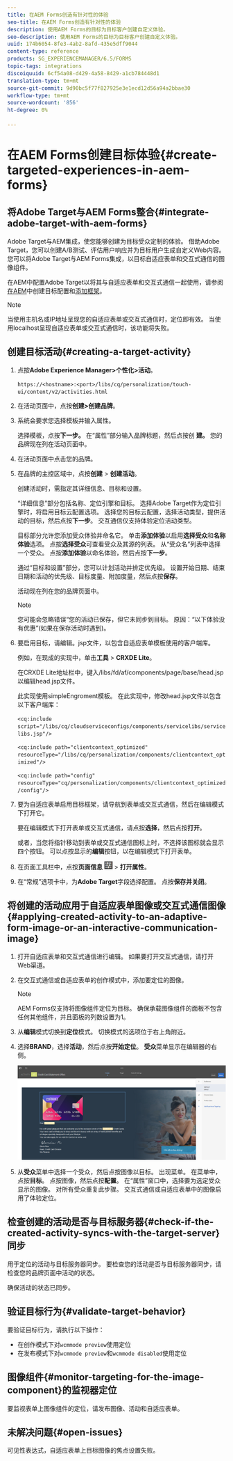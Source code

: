 ```yaml
---
title: 在AEM Forms创造有针对性的体验
seo-title: 在AEM Forms创造有针对性的体验
description: 使用AEM Forms的目标为目标客户创建自定义体验。
seo-description: 使用AEM Forms的目标为目标客户创建自定义体验。
uuid: 174b6054-8fe3-4ab2-8afd-435e5dff9044
content-type: reference
products: SG_EXPERIENCEMANAGER/6.5/FORMS
topic-tags: integrations
discoiquuid: 6cf54a08-d429-4a58-8429-a1cb784448d1
translation-type: tm+mt
source-git-commit: 9d90bc5f77f827925e3e1ecd12d56a94a2bbae30
workflow-type: tm+mt
source-wordcount: '856'
ht-degree: 0%

---
```



# 在AEM Forms创建目标体验{#create-targeted-experiences-in-aem-forms}

## 将Adobe Target与AEM Forms整合{#integrate-adobe-target-with-aem-forms}

Adobe Target与AEM集成，使您能够创建为目标受众定制的体验。 借助Adobe Target，您可以创建A/B测试、评估用户响应并为目标用户生成自定义Web内容。 您可以将Adobe Target与AEM Forms集成，以目标自适应表单和交互式通信的图像组件。

在AEM中配置Adobe Target以将其与自适应表单和交互式通信一起使用，请参阅[在AEM](/help/sites-administering/target.md)中创建目标配置和[添加框架](/help/sites-administering/target.md)。

>[!NOTE]
>
>当使用主机名或IP地址呈现您的自适应表单或交互式通信时，定位即有效。 当使用localhost呈现自适应表单或交互式通信时，该功能将失败。

## 创建目标活动{#creating-a-target-activity}

1. 点按&#x200B;**Adobe Experience Manager>个性化>活动**。

   `https://<hostname>:<port>/libs/cq/personalization/touch-ui/content/v2/activities.html`

1. 在活动页面中，点按&#x200B;**创建>创建品牌**。
1. 系统会要求您选择模板并输入属性。

   选择模板，点按&#x200B;**下一步。** 在“属性”部分输入品牌标题，然后点按创 **建。**
您的品牌现在列在活动页面中。

1. 在活动页面中点击您的品牌。
1. 在品牌的主控区域中，点按&#x200B;**创建** > **创建活动**。

   创建活动时，需指定其详细信息、目标和设置。

   “详细信息”部分包括名称、定位引擎和目标。 选择Adobe Target作为定位引擎时，将启用目标云配置选项。 选择您的目标云配置，选择活动类型，提供活动的目标，然后点按&#x200B;**下一步**。 交互通信仅支持体验定位活动类型。

   目标部分允许您添加受众体验并命名它。 单击&#x200B;**添加体验**&#x200B;以启用&#x200B;**选择受众**&#x200B;和&#x200B;**名称体验**&#x200B;选项。 点按&#x200B;**选择受众**&#x200B;可查看受众及其源的列表。 从“受众名”列表中选择一个受众。 点按&#x200B;**添加体验**&#x200B;以命名体验，然后点按&#x200B;**下一步**。

   通过“目标和设置”部分，您可以计划活动并排定优先级。 设置开始日期、结束日期和活动的优先级、目标度量、附加度量，然后点按&#x200B;**保存**。

   活动现在列在您的品牌页面中。

   >[!NOTE]
   >
   >您可能会忽略错误“您的活动已保存，但它未同步到目标。 原因：“以下体验没有优惠”(如果在保存活动时遇到)。

1. 要启用目标，请编辑。jsp文件，以包含自适应表单模板使用的客户端库。

   例如，在现成的实现中，单击&#x200B;**工具** > **CRXDE Lite**。

   在CRXDE Lite地址栏中，键入/libs/fd/af/components/page/base/head.jsp以编辑head.jsp文件。

   此实现使用simpleEngroment模板。 在此实现中，修改head.jsp文件以包含以下客户端库：

   `<cq:include script="/libs/cq/cloudserviceconfigs/components/servicelibs/servicelibs.jsp"/>`

   `<cq:include path="clientcontext_optimized" resourceType="/libs/cq/personalization/components/clientcontext_optimized"/>`

   `<cq:include path="config" resourceType="cq/personalization/components/clientcontext_optimized/config"/>`

1. 要为自适应表单启用目标框架，请导航到表单或交互式通信，然后在编辑模式下打开它。

   要在编辑模式下打开表单或交互式通信，请点按&#x200B;**选择**，然后点按&#x200B;**打开**。

   或者，当您将指针移动到表单或交互式通信图标上时，不选择该图标就会显示四个按钮。 可以点按显示的&#x200B;**编辑**&#x200B;按钮，以在编辑模式下打开表单。

1. 在页面工具栏中，点按&#x200B;**页面信息** ![主题选项](assets/theme-options.png) > **打开属性**。
1. 在“常规”选项卡中，为&#x200B;**Adobe Target**&#x200B;字段选择配置。 点按&#x200B;**保存并关闭**。

## 将创建的活动应用于自适应表单图像或交互式通信图像{#applying-created-activity-to-an-adaptive-form-image-or-an-interactive-communication-image}

1. 打开自适应表单和交互式通信进行编辑。 如果要打开交互式通信，请打开Web渠道。

1. 在交互式通信或自适应表单的创作模式中，添加要定位的图像。

   >[!NOTE]
   >
   >AEM Forms仅支持将图像组件定位为目标。 确保承载图像组件的面板不包含任何其他组件，并且面板的列数设置为1。

1. 从&#x200B;**编辑**&#x200B;模式切换到&#x200B;**定位**&#x200B;模式。 切换模式的选项位于右上角附近。
1. 选择&#x200B;**BRAND**，选择&#x200B;**活动**，然后点按&#x200B;**开始定位**。 **受众**&#x200B;菜单显示在编辑器的右侧。

   ![定位菜单](assets/targeting-menu.png)

1. 从&#x200B;**受众**&#x200B;菜单中选择一个受众，然后点按图像以目标。 出现菜单。 在菜单中，点按&#x200B;**目标**。 点按图像，然后点按&#x200B;**配置**。 在“属性”窗口中，选择要为选定受众显示的图像。 对所有受众重复此步骤。 交互式通信或自适应表单中的图像启用了体验定位。

## 检查创建的活动是否与目标服务器{#check-if-the-created-activity-syncs-with-the-target-server}同步

用于定位的活动与目标服务器同步。 要检查您的活动是否与目标服务器同步，请检查您的品牌页面中活动的状态。

确保活动的状态已同步。

## 验证目标行为{#validate-target-behavior}

要验证目标行为，请执行以下操作：

* 在创作模式下对`wcmmode preview`使用定位
* 在发布模式下对`wcmmode preview`和`wcmmode disabled`使用定位

## 图像组件{#monitor-targeting-for-the-image-component}的监视器定位

要监视表单上图像组件的定位，请发布图像、活动和自适应表单。

## 未解决问题{#open-issues}

可见性表达式，自适应表单上目标图像的焦点设置失败。

